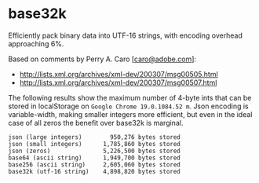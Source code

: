 base32k
=======

Efficiently pack binary data into UTF-16 strings, with encoding overhead
approaching 6%.

Based on comments by Perry A. Caro [caro@adobe.com]:
  * http://lists.xml.org/archives/xml-dev/200307/msg00505.html
  * http://lists.xml.org/archives/xml-dev/200307/msg00507.html

The following results show the maximum number of 4-byte ints that can be
stored in localStorage on `Google Chrome 19.0.1084.52 m`. Json encoding
is variable-width, making smaller integers more efficient, but even in
the ideal case of all zeros the benefit over base32k is marginal.

    json (large integers)        950,276 bytes stored
    json (small integers)      1,785,860 bytes stored
    json (zeros)               5,226,500 bytes stored
    base64 (ascii string)      1,949,700 bytes stored
    base256 (ascii string)     2,605,060 bytes stored
    base32k (utf-16 string)    4,898,820 bytes stored

